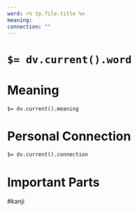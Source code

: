 ```yaml
---
word: <% tp.file.title %>
meaning: 
connection: ""
---
```

# `$= dv.current().word`
# Meaning 
`$= dv.current().meaning`

# Personal Connection
`$= dv.current().connection`

# Important Parts


#kanji